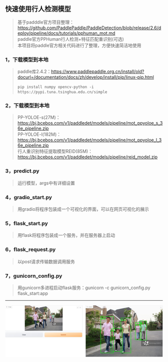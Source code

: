 ## 快速使用行人检测模型
>基于padddle官方项目整理：https://github.com/PaddlePaddle/PaddleDetection/blob/release/2.6/deploy/pipeline/docs/tutorials/pphuman_mot.md  
>paddle官方PPHuman行人检测+特征匹配重识别(可选)  
>本项目将paddle官方相关代码进行了整理，方便快速简洁地使用
### 1，下载模型到本地
>paddle库2.4.2：https://www.paddlepaddle.org.cn/install/old?docurl=/documentation/docs/zh/develop/install/pip/linux-pip.html
>```
>pip install numpy opencv-python -i https://pypi.tuna.tsinghua.edu.cn/simple
>```
### 2，下载模型到本地
>PP-YOLOE-s(27M)：https://bj.bcebos.com/v1/paddledet/models/pipeline/mot_ppyoloe_s_36e_pipeline.zip  
>PP-YOLOE-l(182M)：https://bj.bcebos.com/v1/paddledet/models/pipeline/mot_ppyoloe_l_36e_pipeline.zip  
>行人重识别特征提取模型REID(85M)：https://bj.bcebos.com/v1/paddledet/models/pipeline/reid_model.zip  
### 3，predict.py
>运行模型，args中有详细设置
### 4，gradio_start.py
>用gradio将程序包装成一个可视化的界面，可以在网页可视化的展示
### 5，flask_start.py
>用flask将程序包装成一个服务，并在服务器上启动
### 6，flask_request.py
>以post请求传输数据调用服务
### 7，gunicorn_config.py
>用gunicorn多进程启动flask服务：gunicorn -c gunicorn_config.py flask_start:app
***
![image](README_IMAGE/001.jpg)